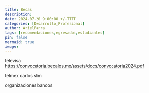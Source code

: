 ```yaml
---
title: Becas 
description: 
date: 2024-07-20 9:00:00 +/-TTTT
categories: [Desarrollo_Profesional]
author: ArielParra 
tags: [recomendaciones,egresados,estudiantes]
pin: false
mermaid: true
image:
---
```


televisa
https://convocatoria.becalos.mx/assets/docs/convocatoria2024.pdf


telmex
carlos slim

organizaciones
bancos

